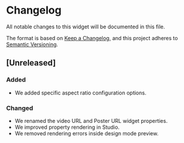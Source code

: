 # Changelog

All notable changes to this widget will be documented in this file.

The format is based on [Keep a Changelog](https://keepachangelog.com/en/1.0.0/), and this project adheres to [Semantic Versioning](https://semver.org/spec/v2.0.0.html).

## [Unreleased]

### Added
-   We added specific aspect ratio configuration options.

### Changed

-   We renamed the video URL and Poster URL widget properties.
-   We improved property rendering in Studio.
-   We removed rendering errors inside design mode preview.
